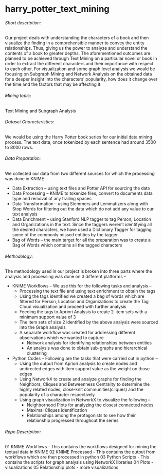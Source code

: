 # harry_potter_text_mining

###### Short description: 
Our project deals with understanding the characters of a book and then visualize the finding in a comprehensible manner to convey the entity relationships. Thus, giving us the power to analyze and understand the contents of a book to greater depths.
The aforementioned outcomes are planned to be achieved through Text Mining on a particular novel or book in order to extract the different characters and their importance with respect to each other. For visualization and some graph level analysis we would be focusing on Subgraph Mining and Network Analysis on the obtained data for a deeper insight into the characters’ popularity, how does it change over the time and the factors that may be affecting it.

###### Mining topic: 
Text Mining and Subgraph Analysis

###### Dataset Characteristics:
We would be using the Harry Potter book series for our initial data mining process. The text data, once tokenized by each sentence had around 3500 to 8000 rows.

###### Data Preparation:
We collected our data from two different sources for which the processing was done in KNIME – 
* Data Extraction – using text files and Potter API for sourcing the data
* Data Processing – KNIME to tokenize files, convert to documents data type and removal of any trailing spaces
* Data Transformation – using Stemmers and Lemmatizers  along with Stop Words for filtering out the data which do not add any value to our text analysis
* Data Enrichment – using Stanford NLP tagger to tag Person, Location and Organizations in the text. Since the taggers weren’t identifying all the desired characters, we have used a Dictionary Tagger for tagging some of the commonly missed entities by the tagger.
* Bag of Words – the main target for all the preparation was to create a Bag of Words which contains all the tagged characters

###### Methodology: 
The methodology used in our project is broken into three parts where the analysis and processing was done on 3 different platforms –
* KNIME Workflows – We use this for the following tasks and analysis – 
	* Processing the text file and using text enrichment to obtain the tags
	* Using the tags identified we created a bag of words which are filtered for Person, Location and Organizations to create the Tag Cloud visualization and proceed with further analysis
	* Feeding the tags to Apriori Analysis to create 2-item sets with a minimum support value of 3
	* The item sets of size 2 identified by the above analysis were sourced into the Graph analysis
	* A separate workflow was created for addressing different observations which we wanted to capture
		* Network analysis for identifying relationships between entities
		* An analysis was done to obtain sub-graphs and hierarchical clustering
* Python Codes – Following are the tasks that were carried out in python – 
	* Using the output from Apriori analysis to create nodes and undirected edges with item support value as the weight on those edges
	* Using NetworkX to create and analyze graphs for finding the Neighbors, Cliques and Betweenness Centrality to determine the highly related nodes, close-knit communities(cliques) and the popularity of a character respectively
	* Using graph visualization in NetworkX to visualize the following – 
		* Neighborhood Plots for analyzing the closest connected nodes
		* Maximal Cliques identification
		* Relationships among the protagonists to see how their relationship progressed throughout the series

###### Repo Description:
01 KNIME Workflows - This contains the workflows designed for mining the textual data in KNIME
02 KNIME Processed - This contains the output from workflows which are then processed in python
03 Python Scripts - This contains the scripts for graph analysis using NetworkX libraries
04 Plots - visualizations
05 Relationship plots - more visualizations
